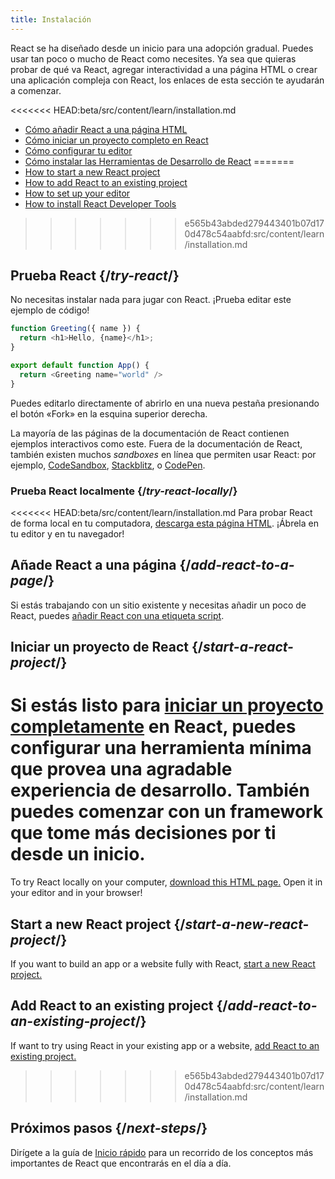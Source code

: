 ```yaml
---
title: Instalación
---
```


<Intro>

React se ha diseñado desde un inicio para una adopción gradual. Puedes usar tan poco o mucho de React como necesites. Ya sea que quieras probar de qué va React, agregar interactividad a una página HTML o crear una aplicación compleja con React, los enlaces de esta sección te ayudarán a comenzar.

</Intro>

<YouWillLearn isChapter={true}>

<<<<<<< HEAD:beta/src/content/learn/installation.md
* [Cómo añadir React a una página HTML](/learn/add-react-to-a-website)
* [Cómo iniciar un proyecto completo en React](/learn/start-a-new-react-project)
* [Cómo configurar tu editor](/learn/editor-setup)
* [Cómo instalar las Herramientas de Desarrollo de React](/learn/react-developer-tools)
=======
* [How to start a new React project](/learn/start-a-new-react-project)
* [How to add React to an existing project](/learn/add-react-to-an-existing-project)
* [How to set up your editor](/learn/editor-setup)
* [How to install React Developer Tools](/learn/react-developer-tools)
>>>>>>> e565b43abded279443401b07d170d478c54aabfd:src/content/learn/installation.md

</YouWillLearn>

## Prueba React {/*try-react*/}

No necesitas instalar nada para jugar con React. ¡Prueba editar este ejemplo de código!

<Sandpack>

```js
function Greeting({ name }) {
  return <h1>Hello, {name}</h1>;
}

export default function App() {
  return <Greeting name="world" />
}
```

</Sandpack>

Puedes editarlo directamente of abrirlo en una nueva pestaña presionando el botón «Fork» en la esquina superior derecha.

La mayoría de las páginas de la documentación de React contienen ejemplos interactivos como este. Fuera de la documentación de React, también existen muchos *sandboxes* en línea que permiten usar React: por ejemplo, [CodeSandbox](https://codesandbox.io/s/new), [Stackblitz](https://stackblitz.com/fork/react), o [CodePen](https://codepen.io/pen?&editors=0010&layout=left&prefill_data_id=3f4569d1-1b11-4bce-bd46-89090eed5ddb).

### Prueba React localmente {/*try-react-locally*/}

<<<<<<< HEAD:beta/src/content/learn/installation.md
Para probar React de forma local en tu computadora, [descarga esta página HTML](https://raw.githubusercontent.com/reactjs/reactjs.org/main/static/html/single-file-example.html). ¡Ábrela en tu editor y en tu navegador!

## Añade React a una página {/*add-react-to-a-page*/}

Si estás trabajando con un sitio existente y necesitas añadir un poco de React, puedes [añadir React con una etiqueta script](/learn/add-react-to-a-website).

## Iniciar un proyecto de React {/*start-a-react-project*/}

Si estás listo para [iniciar un proyecto completamente](/learn/start-a-new-react-project) en React, puedes configurar una herramienta mínima que provea una agradable experiencia de desarrollo. También puedes comenzar con un framework que tome más decisiones por ti desde un inicio.
=======
To try React locally on your computer, [download this HTML page.](https://gist.githubusercontent.com/gaearon/0275b1e1518599bbeafcde4722e79ed1/raw/db72dcbf3384ee1708c4a07d3be79860db04bff0/example.html) Open it in your editor and in your browser!

## Start a new React project {/*start-a-new-react-project*/}

If you want to build an app or a website fully with React, [start a new React project.](/learn/start-a-new-react-project)

## Add React to an existing project {/*add-react-to-an-existing-project*/}

If want to try using React in your existing app or a website, [add React to an existing project.](/learn/add-react-to-an-existing-project)
>>>>>>> e565b43abded279443401b07d170d478c54aabfd:src/content/learn/installation.md

## Próximos pasos {/*next-steps*/}

Dirígete a la guía de [Inicio rápido](/learn) para un recorrido de los conceptos más importantes de React que encontrarás en el día a día.
